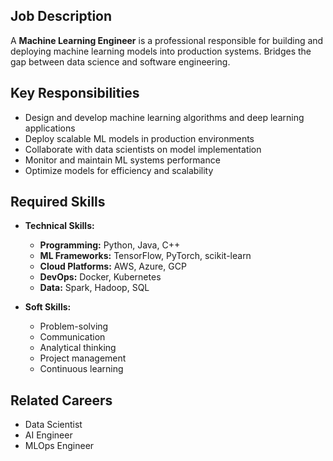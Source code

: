 ## Job Description
A **Machine Learning Engineer** is a professional responsible for building and deploying machine learning models into production systems. Bridges the gap between data science and software engineering.

## Key Responsibilities
- Design and develop machine learning algorithms and deep learning applications
- Deploy scalable ML models in production environments
- Collaborate with data scientists on model implementation
- Monitor and maintain ML systems performance
- Optimize models for efficiency and scalability

## Required Skills
- **Technical Skills:**
  - **Programming:** Python, Java, C++
  - **ML Frameworks:** TensorFlow, PyTorch, scikit-learn
  - **Cloud Platforms:** AWS, Azure, GCP
  - **DevOps:** Docker, Kubernetes
  - **Data:** Spark, Hadoop, SQL

- **Soft Skills:**
  - Problem-solving
  - Communication
  - Analytical thinking
  - Project management
  - Continuous learning

## Related Careers
- Data Scientist
- AI Engineer
- MLOps Engineer